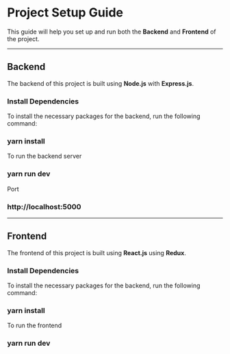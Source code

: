 # Project Setup Guide

This guide will help you set up and run both the **Backend** and **Frontend** of the project.

---

## Backend

The backend of this project is built using **Node.js** with **Express.js**.

### Install Dependencies

To install the necessary packages for the backend, run the following command:

### yarn install

To run the backend server

### yarn run dev

Port

### http://localhost:5000

---

## Frontend

The frontend of this project is built using **React.js** using **Redux**.

### Install Dependencies

To install the necessary packages for the backend, run the following command:

### yarn install

To run the frontend

### yarn run dev


